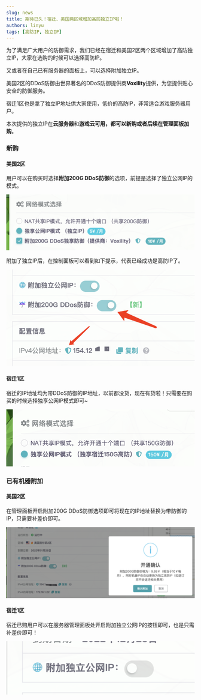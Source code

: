 ```yaml
---
slug: news
title: 期待已久！宿迁、美国两区域增加高防独立IP啦！
authors: linyu
tags: [高防IP, 独立IP]
---
```


为了满足广大用户的防御需求，我们已经在宿迁和美国2区两个区域增加了高防独立IP，大家在选购的时候可以选择高防IP。

又或者在自己已有服务器的面板上，可以选择附加独立IP。
<!--truncate-->

美国2区的DDoS防御由世界著名的DDoS防御提供商**Voxility**提供，为您提供贴心安全的防御服务。

宿迁1区也是拿了独立IP地址供大家使用，低价的高防IP，非常适合游戏服务器用户。

本次提供的独立IP在**云服务器**和**游戏云可用，都可以新购或者后续在管理面板加购**。

### 新购

#### 美国2区

用户可以在购买时选择**附加200G DDoS防御**的选项，前提是选择了独立公网IP的模式。

![image-20221227141555063@50](./assets/image-20221227141555063.png)

附加了独立IP后，在控制面板可以看到如下提示，代表已经成功是高防IP了。

![image-20221227142225645@50](./assets/image-20221227142225645.png)

#### 宿迁1区

宿迁的IP地址均为带DDoS防御的IP地址，以前都没货，现在有货啦！只需要在购买的时候选择独享公网IP模式即可~

![image-20221227153610069](./assets/image-20221227153610069.png)



### 已有机器附加

#### 美国2区

在管理面板开启附加200G DDoS防御选项即可将现在的IP地址替换为带防御的IP，只需要补差价即可。

![image-20221227142334767@50](./assets/image-20221227142334767.png)



#### 宿迁1区

宿迁已购用户可以在服务器管理面板处开启附加独立公网IP的按钮即可，也是只需补差价即可！

![image-20221227153856655@50](./assets/image-20221227153856655.png)

